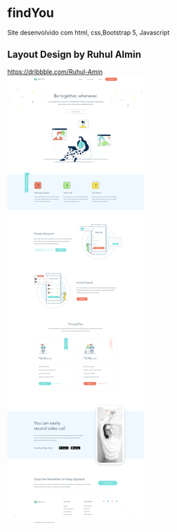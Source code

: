 # findYou
Site desenvolvido com html, css,Bootstrap 5, Javascript
## Layout Design by Ruhul Almin
https://dribbble.com/Ruhul-Amin
![](https://github.com/tiagoandradeWeb/findYou/blob/master/Main.png)
